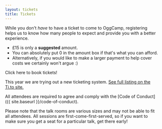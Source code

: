 ```yaml
---
layout: tickets
title: Tickets
---
```

While you don't *have* to have a ticket to come to OggCamp, registering helps us to know how many people to expect and provide you with a better experience.

* £15 is only a **suggested** amount.
* You can absolutely put 0 in the amount box if that's what you can afford.
* Alternatively, if you would like to make a larger payment to help cover costs we certainly won't argue :)

<!-- place this where you want the widget to appear -->
<tito-widget event="oggcamp/oggcamp-2019">Click here to book tickets!</tito-widget>

This year we are trying out a new ticketing system. <a href="https://ti.to/oggcamp/oggcamp-2019" target="_blank">See full listing on the Ti.to site.</a>

All attendees are required to agree and comply with the [Code of Conduct]({{ site.baseurl }}/code-of-conduct).

Please note that the talk rooms are various sizes and may not be able to fit all attendees.  All sessions are first-come-first-served, so if you want to make sure you get a seat for a particular talk, get there early!

<!-- You can also add yourself to the <a href="https://joind.in/event/oggcamp-18-2018">Joind.in page for OggCamp '18</a>. It's a great way to see who else is coming, what talks are planned, and also provide feedback on both the event and the talks you've attended. -->